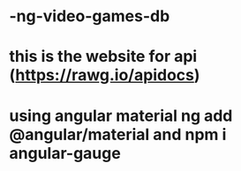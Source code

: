 # -ng-video-games-db

# this is the website for api (https://rawg.io/apidocs)

# using angular material ng add @angular/material and npm i angular-gauge
# 
